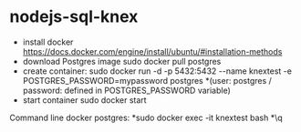 # nodejs-sql-knex

- install docker
    https://docs.docker.com/engine/install/ubuntu/#installation-methods
- download Postgres image
    sudo docker pull postgres
- create container:
        sudo docker run -d -p 5432:5432 --name knextest -e POSTGRES_PASSWORD=mypassword postgres 
            *(user: postgres / password: defined in POSTGRES_PASSWORD variable)
- start container
    sudo docker start <nomeDB>

Command line docker postgres:
    *sudo docker exec -it knextest bash
    *\q 
